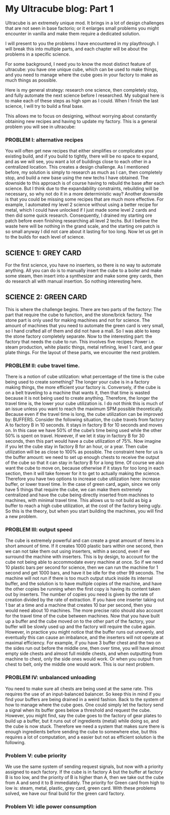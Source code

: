 # My Ultracube blog: Part 1
Ultracube is an extremely unique mod. It brings in a lot of design challenges that are not seen in base factorio; or it enlarges small problems you might encounter in vanilla and make them require a dedicated solution. 

I will present to you the problems I have encountered in my playthrough. I will break this into multiple parts, and each chapter will be about the problems in a specific science. 

For some background, I need you to know the most distinct feature of ultracube: you have one unique cube, which can be used to make things, and you need to manage where the cube goes in your factory to make as much things as possible.

Here is my general strategy: research one science, then completely stop, and fully automate the next science before I researched. My subgoal here is to make each of these steps as high spm as I could. When I finish the last science, I will try to build a final base. 

This allows me to focus on designing, without worrying about constantly obtaining new recipes and having to update my factory. This is a general problem you will see in ultracube:

### PROBLEM I: alternative recipes
You will often get new recipes that either simplifies or complicates your existing build, and if you build to tightly, there will be no space to expand, and as we will see, you want a lot of buildings close to each other in a centralized location. This creates a design challenge. As I mentioned before, my solution is simply to research as much as I can, then completely stop, and build a new base using the new techs I have obtained. 
The downside to this approach is of course having to rebuild the base after each science. But I think due to the expandability constraints, rebuilding will be necessary, so why not do it in a more deterministic way? 
Another downside is that you could be missing some recipes that are much more effective. For example, I automated my level 2 science without using a better recipe for metal, which I could have unlocked if I just made some level 2 cards and then did some quick research. Consequently, I drained my starting ore patch before even finishing researching all level 2 techs. But I believe the waste here will be nothing in the grand scale, and the starting ore patch is so small anyway I did not care about it lasting for too long.
Now let us get in to the builds for each level of science.

## SCIENCE 1: GREY CARD
For the first science, you have no inserters, so there is no way to automate anything. All you can do is to manually insert the cube to a boiler and make some steam, then insert into a synthesizer and make some grey cards, then do research all with manual insertion. So nothing interesting here.

## SCIENCE 2: GREEN CARD
This is where the challenge begins. There are two parts of the factory: The part that require the cube to function, and the stone/brick factory. The stone part is only used for making machines and not for science. The amount of machines that you need to automate the green card is very small, so I hand crafted all of them and did not have a mall. So I was able to keep the stone factory completely separate.
Now to the interesting part: the factory that needs the cube to run. This involves five recipes: Power i.e. steam production, white plastic things, metal refining, level 1 card, and gear plate things.
For the layout of these parts, we encounter the next problem.

### PROBLEM II: cube travel time.
There is a notion of cube utilization: what percentage of the time is the cube being used to create something? The longer your cube is in a factory making things, the more efficient your factory is. Conversely, if the cube is on a belt traveling to a machine that wants it, then that time is wasted because it is not being used to create anything. Therefore, the longer the travel time is, the lower your cube utilization is.
I do not think this is much of an issue unless you want to reach the maximum SPM possible theoretically. Because even if the travel time is long, the cube utilization can be improved by: BUFFERS. 
Consider the following situation, the cube travels from factory A to factory B in 10 seconds. It stays in factory B for 10 seconds and moves on. In this case we have 50% of the cube’s time being used while the other 50% is spent on travel. However, if we let it stay in factory B for 30 seconds, then this part would have a cube utilization of 75%. Now imagine if you let the cube stay in factory B for an hour, or a year. Then cube utilization will be as close to 100% as possible. 
The constraint here for us is the buffer amount: we need to set up enough chests to receive the output of the cube so that it can stay in factory B for a long time. Of course we also want the cube to move on, because otherwise if it stays for too long in each section, then it will take forever for it to get to actually making the science. Therefore you have two options to increase cube utilization here: increase buffer, or lower travel time.
In the case of green card, again, since we only have 5 things that require the cube, we can make them extremely centralized and have the cube being directly inserted from machines to machines, with minimal travel time. This allows us to not build as big a buffer to reach a high cube utilization, at the cost of the factory being ugly.
So this is the theory, but when you start building the machines, you will find a new problem.

### PROBLEM III: output speed
The cube is extremely powerful and can create a great amount of items in a short amount of time. If it creates 1000 plastic bars within one second, then we can not take them out using inserters, within a second, even if we surround the machine with inserters. This is by design, to account for the cube not being able to accommodate every machine at once. So if we need 10 plastic bars per second for science, then we can run the machine for 1 second and get 1000 bars, and have it be idle for the other 99 seconds.
The machine will not run if there is too much output stuck inside its internal buffer, and the solution is to have multiple copies of the machine, and have the other copies be running when the first copy is having its content taken out by inserters. The number of copies you need is given by the rate of creation divided by the rate of extraction. If you have one inserter taking out 1 bar at a time and a machine that creates 10 bar per second, then you would need about 10 machines. The more precise ratio should also account for the travel time of the cube between machines.
Now that you have built up a buffer and the cube moved on to the other part of the factory, your buffer will be slowly used up and the factory will require the cube again. However, in practice you might notice that the buffer runs out unevenly, and eventually this can cause an imbalance, and the inserters will not operate at maximal efficiency. For example, if you have 3 buffer chest and the two on the sides run out before the middle one, then over time, you will have almost empty side chests and almost full middle chests, and when outputting from machine to chest, only the side ones would work. Or when you output from chest to belt, only the middle one would work. This is our next problem.

### PROBLEM IV: unbalanced unloading
You need to make sure all chests are being used at the same rate. This requires the use of an input-balanced balancer. So keep this in mind if you find your buffers are being drained in a weird fashion.
Back to the system of how to manage where the cube goes. One could simply let the factory send a signal when its buffer goes below a threshold and request the cube. However, you might find, say the cube goes to the factory of gear plates to build up a buffer, but it runs out of ingredients (metal) while doing so, and the cube is now stuck. Therefore we need a system that makes sure there is enough ingredients before sending the cube to somewhere else, but this requires a lot of computation, and a easier but not as efficient solution is the following.

### Problem V: cube priority
We use the same system of sending request signals, but now with a priority assigned to each factory. If the cube is in factory A but the buffer at factory B is too low, and the priority of B is higher than A, then we take out the cube from A and send it to B immediately. The priority for Green card from high to low is: steam, metal, plastic, grey card, green card.
With these problems solved, we have our final build for the green card factory. 


### Problem VI: idle power consumption
